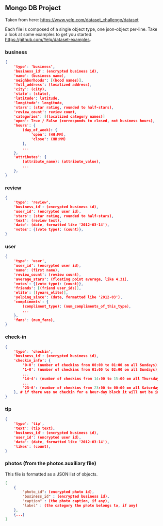## Mongo DB Project

Taken from here: https://www.yelp.com/dataset_challenge/dataset

Each file is composed of a single object type, one json-object per-line.
Take a look at some examples to get you started: https://github.com/Yelp/dataset-examples.

### business
```json
{
    'type': 'business',
    'business_id': (encrypted business id),
    'name': (business name),
    'neighborhoods': [(hood names)],
    'full_address': (localized address),
    'city': (city),
    'state': (state),
    'latitude': latitude,
    'longitude': longitude,
    'stars': (star rating, rounded to half-stars),
    'review_count': review count,
    'categories': [(localized category names)]
    'open': True / False (corresponds to closed, not business hours),
    'hours': {
        (day_of_week): {
            'open': (HH:MM),
            'close': (HH:MM)
        },
        ...
    },
    'attributes': {
        (attribute_name): (attribute_value),
        ...
    },
}
```
### review
```json
{
    'type': 'review',
    'business_id': (encrypted business id),
    'user_id': (encrypted user id),
    'stars': (star rating, rounded to half-stars),
    'text': (review text),
    'date': (date, formatted like '2012-03-14'),
    'votes': {(vote type): (count)},
}
```
### user
```json
{
    'type': 'user',
    'user_id': (encrypted user id),
    'name': (first name),
    'review_count': (review count),
    'average_stars': (floating point average, like 4.31),
    'votes': {(vote type): (count)},
    'friends': [(friend user_ids)],
    'elite': [(years_elite)],
    'yelping_since': (date, formatted like '2012-03'),
    'compliments': {
        (compliment_type): (num_compliments_of_this_type),
        ...
    },
    'fans': (num_fans),
}
```
### check-in
```json
{
    'type': 'checkin',
    'business_id': (encrypted business id),
    'checkin_info': {
        '0-0': (number of checkins from 00:00 to 01:00 on all Sundays),
        '1-0': (number of checkins from 01:00 to 02:00 on all Sundays),
        ...
        '14-4': (number of checkins from 14:00 to 15:00 on all Thursdays),
        ...
        '23-6': (number of checkins from 23:00 to 00:00 on all Saturdays)
    }, # if there was no checkin for a hour-day block it will not be in the dict
}
```
### tip
```json
{
    'type': 'tip',
    'text': (tip text),
    'business_id': (encrypted business id),
    'user_id': (encrypted user id),
    'date': (date, formatted like '2012-03-14'),
    'likes': (count),
}
```
### photos (from the photos auxiliary file)
This file is formatted as a JSON list of objects.
```json
[
    {
        "photo_id": (encrypted photo id),
        "business_id" : (encrypted business id),
        "caption" : (the photo caption, if any),
        "label" : (the category the photo belongs to, if any)
    },
    {...}
]
```
